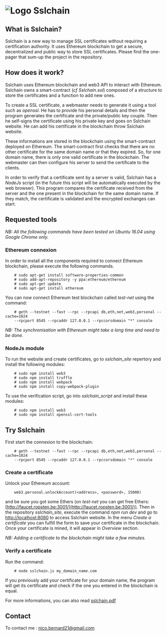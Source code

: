 # ![Logo](https://github.com/nicob21/sslchain/blob/master/sslchain_site/app/img/logo.png) Sslchain

## What is Sslchain?
Sslchain is a new way to manage SSL certificates without requiring a certification authority. It uses Ethereum blockchain to get a secure, decentralized and public way to store SSL certificates. Please find the one-pager that sum-up the project in the repository.

## How does it work?
Sslchain uses Ethereum blockchain and web3 API to interact with Ethereum. Sslchain owns  a smart-contract (*cf Sslchain.sol*) composed of a structure to store the certificates and a function to add new ones.

To create a SSL certificate, a webmaster needs to generate it using a tool such as *openssl*. He has to provide his personal details and then the program generates the certificate and the private/public key couple. Then he self-signs the certificate using his private key and goes on Sslchain website. He can add his certificate in the blockchain throw Sslchain website. 

These informations are stored in the blockchain using the smart-contract deployed on Ethereum. The smart-contract first checks that there are no other certificate for the same domain name or that they expired. So, for one domain name, there is only one valid certificate in the blockchain. The webmaster can then configure his server to send the certificate to the clients.

In order to verify that a certificate sent by a server is valid, Sslchain has a *NodeJs* script (in the future this script will be automatically executed by the web browser). This program compares the certificate received from the server and the one present in the blockchain for the same domain name. If they match, the certificate is validated and the encrypted exchanges can start.

## Requested tools
*NB: All the following commands have been tested on Ubuntu 16.04 using Google Chrome only.*

### Ethereum connexion
In order to install all the components required to connect Ethereum blockchain, please execute the following commands.
```
    # sudo apt-get install software-properties-common
    # sudo add-apt-repository -y ppa:ethereum/ethereum
    # sudo apt-get update
    # sudo apt-get install ethereum
```

You can now connect Ethereum test blockchain called *test-net* using the command:
```
    # geth --testnet --fast --rpc --rpcapi db,eth,net,web3,personal --cache=1024
    --rpcport 8545 --rpcaddr 127.0.0.1 --rpccorsdomain "*" console
```
*NB: The synchronisation with Ethereum might take a long time and need to be done.*

### NodeJs module
To run the website and create certificates, go to *sslchain_site* repertory and install the following modules:
```
    # sudo npm install web3
    # sudo npm install truffle
    # sudo npm install webpack
    # sudo npm install copy-webpack-plugin
```

To use the verification script, go into *sslchain_script* and install these modules:
```
    # sudo npm install web3
    # sudo npm install openssl-cert-tools
```

## Try Sslchain
First start the connexion to the blockchain:
```
    # geth --testnet --fast --rpc --rpcapi db,eth,net,web3,personal --cache=1024
    --rpcport 8545 --rpcaddr 127.0.0.1 --rpccorsdomain "*" console
```

### Create a certificate
Unlock your Ethereum account:
```
    web3.personal.unlockAccount(<address>, <password>, 15000)
```
and be sure you got some Ethers (on *test-net* you can get free Ethers: [http://faucet.ropsten.be:3001/](http://faucet.ropsten.be:3001/)).
Then in the repository *sslchain\_site*, execute the command *npm run dev* and go to [http://localhost:8080](http://localhost:8080) to access Sslchain website. In the menu *Create a certificate* you can fulfill the form to save your certificate in the blockchain. Once your certificate is mined, it will appear in *Overview* section.

*NB: Adding a certificate to the blockchain might take a few minutes.*

### Verify a certificate

Run the command:
```
    # node sslchain.js my_domain_name.com
```
If you previously add your certificate for your domain name, the program will get its certificate and check if the one you entered in the blockchain is equal. 

For more informations, you can also read [sslchain.pdf](https://github.com/nicob21/sslchain/blob/master/sslchain.pdf)

## Contact
To contact me : nico.bernard21@gmail.com
